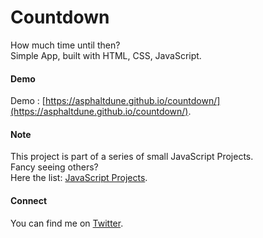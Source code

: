# Countdown

How much time until then?  
Simple App, built with HTML, CSS, JavaScript.  

#### Demo

Demo : [https://asphaltdune.github.io/countdown/](https://asphaltdune.github.io/countdown/).  

#### Note

This project is part of a series of small JavaScript Projects.  
Fancy seeing others?  
Here the list: [JavaScript Projects](https://asphaltdune.github.io/javascript-projects/).

#### Connect

You can find me on [Twitter](https://twitter.com/asphaltdune).

